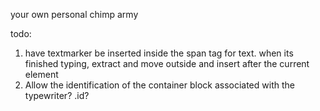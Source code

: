 your own personal chimp army


todo:
1. have textmarker be inserted inside the span tag for text. when its finished typing, extract and move outside and insert after the current element
2. Allow the identification of the container block associated with the typewriter? .id?
